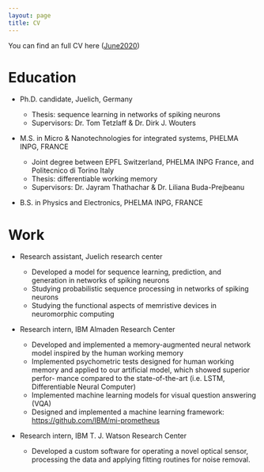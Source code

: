 ```yaml
---
layout: page
title: CV
---
```


You can find an full CV here ([June2020](Resume.pdf))

# Education 

* Ph.D. candidate, Juelich, Germany
  * Thesis: sequence learning in networks of spiking neurons
  * Supervisors: Dr. Tom Tetzlaff & Dr. Dirk J. Wouters

* M.S. in Micro & Nanotechnologies for integrated systems, PHELMA INPG, FRANCE
  * Joint degree between EPFL Switzerland, PHELMA INPG France, and Politecnico di Torino Italy
  * Thesis: differentiable working memory
  * Supervisors: Dr. Jayram Thathachar & Dr. Liliana Buda-Prejbeanu

* B.S. in Physics and Electronics, PHELMA INPG, FRANCE

# Work

* Research assistant, Juelich research center
  * Developed a model for sequence learning, prediction, and generation in networks of spiking neurons
  * Studying probabilistic sequence processing in networks of spiking neurons
  * Studying the functional aspects of memristive devices in neuromorphic computing

* Research intern, IBM Almaden Research Center
  * Developed and implemented a memory-augmented neural network model inspired by the human working memory
  * Implemented psychometric tests designed for human working memory and applied to our artificial model, which showed superior perfor-
mance compared to the state-of-the-art (i.e. LSTM, Differentiable Neural Computer)
  * Implemented machine learning models for visual question answering (VQA)
  * Designed and implemented a machine learning framework: https://github.com/IBM/mi-prometheus

* Research intern, IBM T. J. Watson Research Center
  * Developed a custom software for operating a novel optical sensor, processing the data and applying fitting routines for noise removal.
